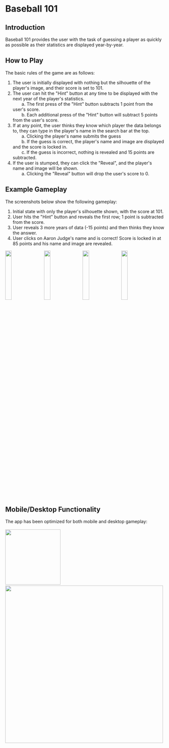 # Baseball 101

## Introduction
Baseball 101 provides the user with the task of guessing a player as quickly as possible as their statistics are displayed year-by-year.

## How to Play
The basic rules of the game are as follows:
1. The user is initially displayed with nothing but the silhouette of the player's image, and their score is set to 101.
2. The user can hit the "Hint" button at any time to be displayed with the next year of the player's statistics.
<br>&emsp;&emsp;a. The first press of the "Hint" button subtracts 1 point from the user's score.
<br>&emsp;&emsp;b. Each additional press of the "Hint" button will subtract 5 points from the user's score.
4. If at any point, the user thinks they know which player the data belongs to, they can type in the player's name in the search bar at the top.
<br>&emsp;&emsp;a. Clicking the player's name submits the guess
<br>&emsp;&emsp;b. If the guess is correct, the player's name and image are displayed and the score is locked in.
<br>&emsp;&emsp;c. If the guess is incorrect, nothing is revealed and 15 points are subtracted.
5. If the user is stumped, they can click the "Reveal", and the player's name and image will be shown.
<br>&emsp;&emsp;a. Clicking the "Reveal" button will drop the user's score to 0.

## Example Gameplay
The screenshots below show the following gameplay:
1. Initial state with only the player's silhouette shown, with the score at 101.
2. User hits the "Hint" button and reveals the first row; 1 point is subtracted from the score.
3. User reveals 3 more years of data (-15 points) and then thinks they know the answer.
4. User clicks on Aaron Judge's name and is correct! Score is locked in at 85 points and his name and image are revealed.
<img src="https://github.com/bwiss11/Baseball-101/assets/79183545/882d2c44-ff9f-4deb-bb87-8006c45cdc0f" width=20%>
&emsp;
<img src="https://github.com/bwiss11/Baseball-101/assets/79183545/729e0850-c693-4a6f-ad6e-6366bf69e5d0" width=20%>
&emsp;
<img src="https://github.com/bwiss11/Baseball-101/assets/79183545/c3298958-8cb1-48ce-88b2-e3341553e6d5" width=20%>
&emsp;
<img src="https://github.com/bwiss11/Baseball-101/assets/79183545/868a6064-8296-4ce8-bd5c-838de4e8a6d1" width=20%>

## Mobile/Desktop Functionality
The app has been optimized for both mobile and desktop gameplay:
<br>
<br>
<img src="https://github.com/bwiss11/Baseball-101/assets/79183545/ac1f7343-9c2b-49a6-a30d-24b5edbbbc4a" width=175>
&emsp;
&emsp;
&emsp;
&emsp;
&emsp;
&emsp;
&emsp;
<img src="https://github.com/bwiss11/Baseball-101/assets/79183545/670db983-cba7-4b02-88c5-22bc18877adb" width=500>
